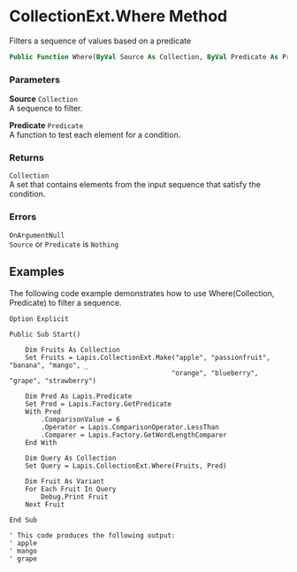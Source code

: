 # CollectionExt.Where Method

Filters a sequence of values based on a predicate

```vb
Public Function Where(ByVal Source As Collection, ByVal Predicate As Predicate) As Collection
```

### Parameters

**Source** `Collection` <br>
A sequence to filter.

**Predicate** `Predicate` <br>
A function to test each element for a condition.

### Returns

`Collection` <br>
A set that contains elements from the input sequence that satisfy the condition.

### Errors

`OnArgumentNull` <br>
`Source` or `Predicate` is `Nothing`

## Examples

The following code example demonstrates how to use Where(Collection, Predicate) to filter a sequence.

```
Option Explicit

Public Sub Start()

    Dim Fruits As Collection
    Set Fruits = Lapis.CollectionExt.Make("apple", "passionfruit", "banana", "mango", _
                                         "orange", "blueberry", "grape", "strawberry")
    
    Dim Pred As Lapis.Predicate
    Set Pred = Lapis.Factory.GetPredicate
    With Pred
        .ComparisonValue = 6
        .Operator = Lapis.ComparisonOperator.LessThan
        .Comparer = Lapis.Factory.GetWordLengthComparer
    End With
    
    Dim Query As Collection
    Set Query = Lapis.CollectionExt.Where(Fruits, Pred)
    
    Dim Fruit As Variant
    For Each Fruit In Query
        Debug.Print Fruit
    Next Fruit

End Sub

' This code produces the following output:
' apple
' mango
' grape
```

